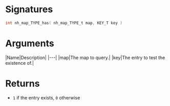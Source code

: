 <!-- start reference -->

# Signatures

```c
int nh_map_TYPE_has( nh_map_TYPE_t map, KEY_T key )
```

# Arguments

|Name|Description|
|---|
|map|The map to query.|
|key|The entry to test the existence of.|

# Returns

- `1` if the entry exists, `0` otherwise

<!-- end reference -->
